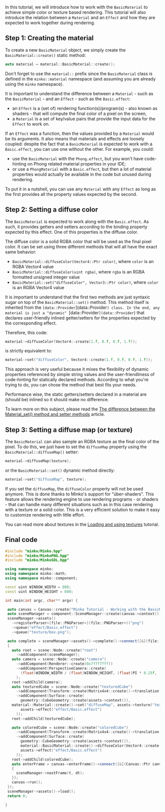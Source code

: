 In this tutorial, we will introduce how to work with the `BasicMaterial` to achieve simple color or texture based rendering. This tutorial will also introduce the relation between a `Material` and an `Effect` and how they are expected to work together during rendering.

Step 1: Creating the material
-----------------------------

To create a new `BasicMaterial` object, we simply create the `BasicMaterial::create()` static method:


```cpp
auto material = material::BasicMaterial::create(); 
```


Don't forget to use the `material::` prefix since the `BasicMaterial` class is defined in the `minko::material` namespace (and assuming you are already using the `minko` namespace).

It is important to understand the difference between a `Material` - such as the `BasicMaterial` - and an `Effect` - such as the `Basic.effect`:

-   an `Effect` is a (set of) rendering function(s)/program(s) - also known as shaders - that will compute the final color of a pixel on the screen,
-   a `Material` is a set of key/value pairs that provide the input data for the `Effect` to work on.

If an `Effect` was a function, then the values provided by a `Material` would be its arguments. It also means that materials and effects are loosely coupled: despite the fact that a `BasicMaterial` is expected to work with a `Basic.effect`, you can use one without the other. For example, you could:

-   use the `BasicMaterial` with the `Phong.effect`, but you won't have code-hinting on Phong related material properties in your IDE;
-   or use a `PhongMaterial` with a `Basic.effect`, but then a lot of material properties would actually be available in the code but unused during rendering.

To put it in a nutshell, you can use any `Material` with any `Effect` as long as the first provides all the property values expected by the second.

Step 2: Setting a diffuse color
-------------------------------

The `BasicMaterial` is expected to work along with the `Basic.effect`. As such, it provides getters and setters according to the binding property expected by this effect. One of this properties is the diffuse color.

The diffuse color is a solid RGBA color that will be used as the final pixel color. It can be set using three different methods that will all have the exact same behavior:

-   `BasicMaterial::diffuseColor(Vector4::Ptr color)`, where `color` is an RGBA Vector4 value
-   `BasicMaterial::diffuseColor(uint rgba)`, where `rgba` is an RGBA formatted unsigned integer value
-   `BasicMaterial::set("diffuseColor", Vector3::Ptr color)`, where `color` is an RGBA Vector4 value

It is important to understand that the first two methods are just syntaxic sugar on top of the `BasicMaterial::set()` method. This method itself is inherited from the `[data::Provider`](data::Provider`) class. In the end, any material is just a "dynamic" `[data::Provider`](data::Provider`) that declares user-friendly inlined getter/setters for the properties expected by the corresponding effect.

Therefore, this code:


```cpp
material->diffuseColor(Vector4::create(1.f, 0.f, 0.f, 1.f)); 
```


is strictly equivalent to:


```cpp
material->set("diffuseColor", Vector4::create(1.f, 0.f, 0.f, 1.f)); 
```


This approach is very useful because it mixes the flexibility of dynamic properties referenced by simple string values and the user-friendliness of code-hinting for statically declared methods. According to what you're trying to do, you can chose the method that best fits your needs.

Performance wise, the static getters/setters declared in a material are (should be) inlined so it should make no difference.

To learn more on this subject, please read the [The difference between the Material_set() method and setter methods](../article/The_difference_between_the_Material_set()_method_and_setter_methods.md) article.

Step 3: Setting a diffuse map (or texture)
------------------------------------------

The `BasicMaterial` can also sample an RGBA texture as the final color of the pixel. To do this, we just have to set the `diffuseMap` property using the `BasicMaterial::diffuseMap()` setter:


```cpp
material->diffuseMap(texture); 
```


or the `BasicMaterial::set()` dynamic method directly:


```cpp
material->set("diffuseMap", texture); 
```


If you set the `diffuseMap`, the `diffuseColor` property will not be used anymore. This is done thanks to Minko's support for "über-shaders". This feature allows the rendering engine to use rendering programs - or shaders - that can handle many different situations such as in this case rendering with a texture or a solid color. This is a very efficient solution to make it easy to customize rendering with little effort.

You can read more about textures in the [Loading and using textures](../15-Loading_and_using_textures.md) tutorial.

Final code
----------


```cpp
#include "minko/Minko.hpp" 
#include "minko/MinkoPNG.hpp" 
#include "minko/MinkoSDL.hpp"
using namespace minko; 
using namespace minko::math; 
using namespace minko::component;
const uint WINDOW_WIDTH = 800; 
const uint WINDOW_HEIGHT = 600;

int main(int argc, char** argv) {

 auto canvas = Canvas::create("Minko Tutorial - Working with the BasicMaterial", WINDOW_WIDTH, WINDOW_HEIGHT);
 auto sceneManager = component::SceneManager::create(canvas->context());
 sceneManager->assets()
   ->registerParser<[file::PNGParser>](file::PNGParser>)("png")
   ->queue("effect/Basic.effect")
   ->queue("texture/box.png");

 auto complete = sceneManager->assets()->complete()->connect([&](file::AssetLibrary::Ptr assets)
 {
   auto root = scene::Node::create("root")
     ->addComponent(sceneManager);
   auto camera = scene::Node::create("camera")
     ->addComponent(Renderer::create(0x7f7f7fff))
     ->addComponent(PerspectiveCamera::create(
       (float)WINDOW_WIDTH / (float)WINDOW_HEIGHT, (float)PI * 0.25f, .1f, 1000.f)
     );
   root->addChild(camera);
   auto texturedCube = scene::Node::create("texturedCube")
     ->addComponent(Transform::create(Matrix4x4::create()->translation(-2.f, 0.f, -5.f)))
     ->addComponent(Surface::create(
       geometry::CubeGeometry::create(assets->context()),
   material::Material::create()->set("diffuseMap", assets->texture("texture/box.png")),
       assets->effect("effect/Basic.effect")
     ));
   root->addChild(texturedCube);

   auto coloredCube = scene::Node::create("coloredCube")
     ->addComponent(Transform::create(Matrix4x4::create()->translation(2.f, 0.f, -5.f)))
     ->addComponent(Surface::create(
       geometry::CubeGeometry::create(assets->context()),
       material::BasicMaterial::create()->diffuseColor(Vector4::create(0.f, 0.f, 1.f, 1.f)),
       assets->effect("effect/Basic.effect")
     ));
   root->addChild(coloredCube);
   auto enterFrame = canvas->enterFrame()->connect([&](Canvas::Ptr canvas, float t, float dt)
   {
     sceneManager->nextFrame(t, dt);
   });
   canvas->run();
 });
 sceneManager->assets()->load();
 return 0;

} 
```


